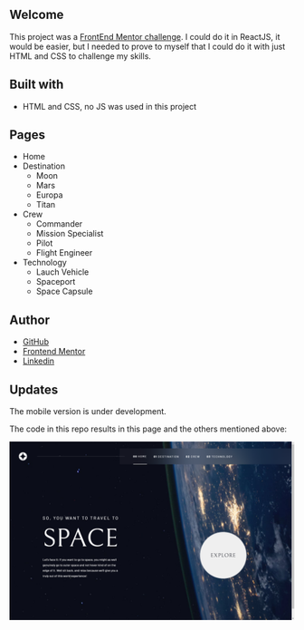 ## Welcome

This project was a [FrontEnd Mentor challenge](https://www.frontendmentor.io/challenges/space-tourism-multipage-website-gRWj1URZ3). I could do it in ReactJS, it would be easier, but I needed to prove to myself that I could do it with just HTML and CSS to challenge my skills. 

## Built with

- HTML and CSS, no JS was used in this project

## Pages
 - Home
 - Destination
    - Moon
    - Mars
    - Europa
    - Titan
 - Crew
    - Commander
    - Mission Specialist
    - Pilot
    - Flight Engineer
 - Technology
    - Lauch Vehicle
    - Spaceport
    - Space Capsule

## Author

- [GitHub](https://github.com/Jp-bruno)
- [Frontend Mentor](https://www.frontendmentor.io/profile/Jp-bruno)
- [Linkedin](https://www.linkedin.com/in/jo%C3%A3o-pedro-bruno-machado-230227a6/)

## Updates

  The mobile version is under development.

The code in this repo results in this page and the others mentioned above:

![alt text](https://github.com/Jp-bruno/Space-Tourism-Frontend-Mentor/blob/f1e86494df1bd22db65b8148b67ce5f373f70242/snap.PNG)

